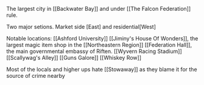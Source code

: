 The largest city in [[Backwater Bay]] and under [[The Falcon Federation]] rule.

Two major setions. Market side [East] and residential[West]

Notable locations: [[Ashford University]]
[[Jiminy's House Of Wonders]], the largest magic item shop in the [[Northeastern Region]]
[[Federation Hall]], the main governmental embassy of Riften. 
[[Wyvern Racing Stadium]]
[[Scallywag's Alley]]
[[Guns Galore]]
[[Whiskey Row]]

Most of the locals and higher ups hate [[Stowaway]] as they blame it for the source of crime nearby